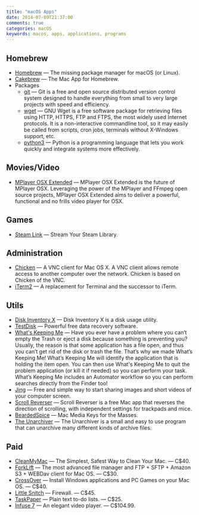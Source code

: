 ```yaml
---
title: "macOS Apps"
date: 2014-07-09T21:37:00
comments: true
categories: macOS
keywords: macos, apps, applications, programs
---
```


## Homebrew

* [Homebrew](http://brew.sh/) — The missing package manager for macOS (or Linux).
* [Cakebrew](https://www.cakebrew.com/) — The Mac App for Homebrew.
* Packages
  * [git](http://git-scm.com/) — Git is a free and open source distributed version control system designed to handle everything from small to very large projects with speed and efficiency.
  * [wget](https://www.gnu.org/software/wget/) — GNU Wget is a free software package for retrieving files using HTTP, HTTPS, FTP and FTPS, the most widely used Internet protocols. It is a non-interactive commandline tool, so it may easily be called from scripts, cron jobs, terminals without X-Windows support, etc.
  * [python3](https://www.python.org/) — Python is a programming language that lets you work quickly and integrate systems more effectively.

## Movies/Video

* [MPlayer OSX Extended](http://mplayerosx.ch/) — MPlayer OSX Extended is the future of MPlayer OSX. Leveraging the power of the MPlayer and FFmpeg open source projects, MPlayer OSX Extended aims to deliver a powerful, functional and no frills video player for OSX.

## Games

* [Steam Link](https://apps.apple.com/ca/app/steam-link/id1246969117) — Stream Your Steam Library.

## Administration

* [Chicken](http://chicken.sourceforge.net/) — A VNC client for Mac OS X. A VNC client allows remote access to another computer over the network. Chicken is based on Chicken of the VNC.
* [iTerm2](http://www.iterm2.com/) — A replacement for Terminal and the successor to iTerm.

## Utils

* [Disk Inventory X](http://www.derlien.com/) — Disk Inventory X is a disk usage utility.
* [TestDisk](http://www.cgsecurity.org/wiki/TestDisk) — Powerful free data recovery software.
* [What's Keeping Me](http://www.hamsoftengineering.com/products/wkm/wkm.html) — Have you ever have a problem where you can’t empty the Trash or eject a disk because something is preventing you? Usually, the reason is that some application has a file open, and thus you can’t get rid of the disk or trash the file. That’s why we made What’s Keeping Me! What’s Keeping Me will identify the application that is holding the item open. You can then use What's Keeping Me to quit the problem application (or kill it if needed) so you can perform your task. What’s Keeping Me includes an Automator workflow so you can perform searches directly from the Finder too!
* [Jing](http://www.techsmith.com/jing.html) — Free and simple way to start sharing images and short videos of your computer screen.
* [Scroll Reverser](https://pilotmoon.com/scrollreverser/) — Scroll Reverser is a free Mac app that reverses the direction of scrolling, with independent settings for trackpads and mice.
* [BeardedSpice](https://beardedspice.github.io/) — Mac Media Keys for the Masses.
* [The Unarchiver](https://apps.apple.com/app/the-unarchiver/id425424353?mt=12&ls=1) — The Unarchiver is a small and easy to use program that can unarchive many different kinds of archive files.

## Paid

* [CleanMyMac](http://macpaw.com/cleanmymac) — The Simplest, Safest Way to Clean Your Mac. — C$40.
* [ForkLift](http://www.binarynights.com/forklift/) — The most advanced file manager and FTP + SFTP + Amazon S3 + WEBDav client for Mac OS. — C$30.
* [CrossOver](http://www.codeweavers.com/products/) — Install Windows applications and PC Games on your Mac OS. — C$40.
* [Little Snitch](http://www.obdev.at/products/littlesnitch/index.html) — Firewall. — C$45.
* [TaskPaper](https://www.taskpaper.com/) — Plain text to-do lists. — C$25.
* [Infuse 7](https://apps.apple.com/ca/app/infuse-7/id1136220934) — An elegant video player. — C$104.99.
